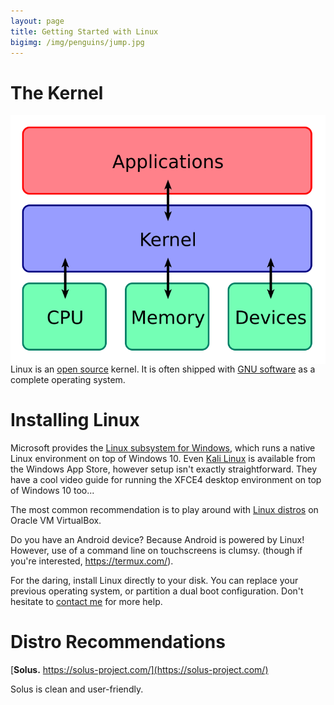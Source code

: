 ```yaml
---
layout: page
title: Getting Started with Linux
bigimg: /img/penguins/jump.jpg
---
```


# The Kernel

[<img src="/img/Kernel_Layout.svg" title="By Bobbo - Own work, CC BY-SA 3.0" style="float: right;"/>
](https://en.wikipedia.org/wiki/Kernel_(operating_system))
Linux is an [open source](https://en.wikipedia.org/wiki/Free_and_open-source_software) kernel. It is often shipped with [GNU software](https://en.wikipedia.org/wiki/GNU_Core_Utilities) as a complete operating system.

# Installing Linux

Microsoft provides the [Linux subsystem for Windows](https://docs.microsoft.com/en-us/windows/wsl/install-win10), which runs a native Linux environment on top of Windows 10. Even [Kali Linux](https://www.kali.org/news/kali-linux-in-the-windows-app-store/) is available from the Windows App Store, however setup isn't exactly straightforward. They have a cool video guide for running the XFCE4 desktop environment on top of Windows 10 too...

The most common recommendation is to play around with [Linux distros](2017-10-03-week-one) on Oracle VM VirtualBox.

Do you have an Android device? Because Android is powered by Linux! However, use of a command line on touchscreens is clumsy. (though if you're interested, <https://termux.com/>).

For the daring, install Linux directly to your disk. You can replace your previous operating system, or partition a dual boot configuration. Don't hesitate to [contact me](mailto:twlinux86@gmail.com) for more help.

# Distro Recommendations

[**Solus.** https://solus-project.com/](https://solus-project.com/)

Solus is clean and user-friendly.
